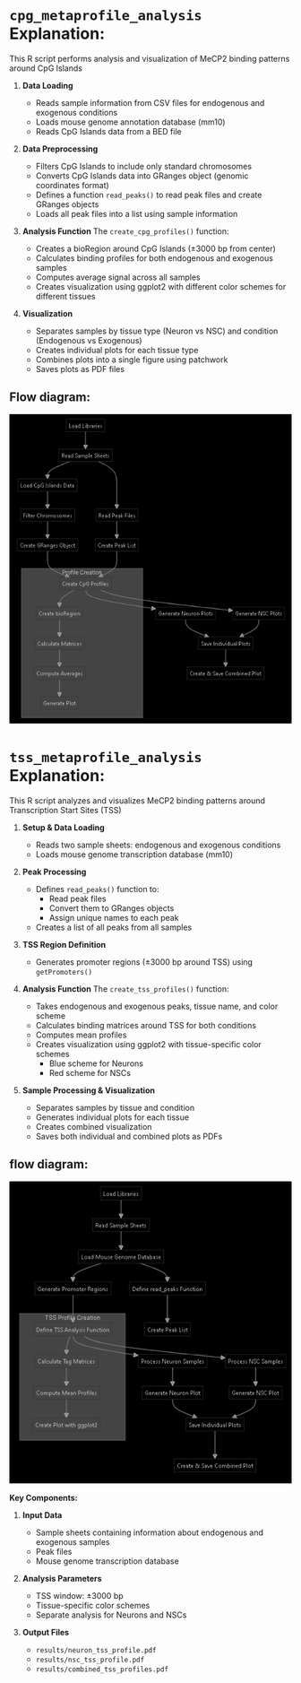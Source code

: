 
# `cpg_metaprofile_analysis` Explanation:

This R script performs analysis and visualization of MeCP2 binding patterns around CpG Islands

1. **Data Loading**
   - Reads sample information from CSV files for endogenous and exogenous conditions
   - Loads mouse genome annotation database (mm10)
   - Reads CpG Islands data from a BED file

2. **Data Preprocessing**
   - Filters CpG Islands to include only standard chromosomes
   - Converts CpG Islands data into GRanges object (genomic coordinates format)
   - Defines a function `read_peaks()` to read peak files and create GRanges objects
   - Loads all peak files into a list using sample information

3. **Analysis Function**
   The `create_cpg_profiles()` function:
   - Creates a bioRegion around CpG Islands (±3000 bp from center)
   - Calculates binding profiles for both endogenous and exogenous samples
   - Computes average signal across all samples
   - Creates visualization using ggplot2 with different color schemes for different tissues

4. **Visualization**
   - Separates samples by tissue type (Neuron vs NSC) and condition (Endogenous vs Exogenous)
   - Creates individual plots for each tissue type
   - Combines plots into a single figure using patchwork
   - Saves plots as PDF files

## Flow diagram:

![alt text](./images/image.png)


# `tss_metaprofile_analysis` Explanation:

This R script analyzes and visualizes MeCP2 binding patterns around Transcription Start Sites (TSS)

1. **Setup & Data Loading**
   - Reads two sample sheets: endogenous and exogenous conditions
   - Loads mouse genome transcription database (mm10)

2. **Peak Processing**
   - Defines `read_peaks()` function to:
     - Read peak files
     - Convert them to GRanges objects
     - Assign unique names to each peak
   - Creates a list of all peaks from all samples

3. **TSS Region Definition**
   - Generates promoter regions (±3000 bp around TSS) using `getPromoters()`

4. **Analysis Function**
   The `create_tss_profiles()` function:
   - Takes endogenous and exogenous peaks, tissue name, and color scheme
   - Calculates binding matrices around TSS for both conditions
   - Computes mean profiles
   - Creates visualization using ggplot2 with tissue-specific color schemes
     - Blue scheme for Neurons
     - Red scheme for NSCs

5. **Sample Processing & Visualization**
   - Separates samples by tissue and condition
   - Generates individual plots for each tissue
   - Creates combined visualization
   - Saves both individual and combined plots as PDFs

## flow diagram:

![alt text](./images/image-1.png)

**Key Components:**
1. **Input Data**
   - Sample sheets containing information about endogenous and exogenous samples
   - Peak files
   - Mouse genome transcription database

2. **Analysis Parameters**
   - TSS window: ±3000 bp
   - Tissue-specific color schemes
   - Separate analysis for Neurons and NSCs

3. **Output Files**
   - `results/neuron_tss_profile.pdf`
   - `results/nsc_tss_profile.pdf`
   - `results/combined_tss_profiles.pdf`
